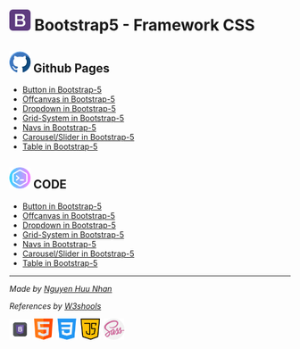 
# <img src="https://github.com/NguyenHuuNhan1912/HTML-CSS-JS/blob/main/Icon/bootstrap5-icon.png?raw=true" width ="38"> Bootstrap5 - Framework CSS 

## <img src="https://github.com/NguyenHuuNhan1912/HTML-CSS-JS/blob/main/Icon/github.png?raw=true" width ="38"> Github Pages 
* [Button in Bootstrap-5](https://nguyenhuunhan1912.github.io/Bootstrap5/Bootstrap5-Button/index.html)
* [Offcanvas in Bootstrap-5](https://nguyenhuunhan1912.github.io/Bootstrap5/Bootstrap5-Offcanvas/index.html)
* [Dropdown in Bootstrap-5](https://nguyenhuunhan1912.github.io/Bootstrap5/Bootstrap5-Dropdown/index.html)
* [Grid-System in Bootstrap-5](https://nguyenhuunhan1912.github.io/Bootstrap5/Bootstrap5-Grid/index.html)
* [Navs in Bootstrap-5](https://nguyenhuunhan1912.github.io/Bootstrap5/Bootstrap5-Navs/index.html)
* [Carousel/Slider in Bootstrap-5](https://nguyenhuunhan1912.github.io/Bootstrap5/Bootstrap5-Carousel/index.html)
* [Table in Bootstrap-5](https://nguyenhuunhan1912.github.io/Bootstrap5/Bootstrap5-Table/index.html)

## <img src="https://github.com/NguyenHuuNhan1912/HTML-CSS-JS/blob/main/Icon/code2.png?raw=true" width ="38"> CODE
* [Button in Bootstrap-5](https://github.com/NguyenHuuNhan1912/Bootstrap5/tree/main/Bootstrap5-Button)
* [Offcanvas in Bootstrap-5](https://github.com/NguyenHuuNhan1912/Bootstrap5/tree/main/Bootstrap5-Offcanvas)
* [Dropdown in Bootstrap-5](https://github.com/NguyenHuuNhan1912/Bootstrap5/tree/main/Bootstrap5-Dropdown)
* [Grid-System in Bootstrap-5](https://github.com/NguyenHuuNhan1912/Bootstrap5/tree/main/Bootstrap5-Grid)
* [Navs in Bootstrap-5](https://github.com/NguyenHuuNhan1912/Bootstrap5/tree/main/Bootstrap5-Navs)
* [Carousel/Slider in Bootstrap-5](https://github.com/NguyenHuuNhan1912/Bootstrap5/tree/main/Bootstrap5-Carousel)
* [Table in Bootstrap-5](https://github.com/NguyenHuuNhan1912/Bootstrap5/tree/main/Bootstrap5-Table)

<hr>

*Made by [Nguyen Huu Nhan](https://information.nhancoder.repl.co/)*

*References by [W3shools](https://www.w3schools.com/)*

<img src="https://github.com/NguyenHuuNhan1912/HTML-CSS-JS/blob/main/Icon/bootstrap5-2-icon.png?raw=true" width ="38">
<img src="https://github.com/NguyenHuuNhan1912/HTML-CSS-JS/blob/main/Icon/html5.png?raw=true" width ="38">
<img src="https://github.com/NguyenHuuNhan1912/HTML-CSS-JS/blob/main/Icon/css3.png?raw=true" width ="38">
<img src="https://github.com/NguyenHuuNhan1912/HTML-CSS-JS/blob/main/Icon/js.png?raw=true" width ="38">
<img src="https://github.com/NguyenHuuNhan1912/HTML-CSS-JS/blob/main/Icon/sass.png?raw=true" width ="38">